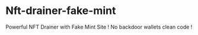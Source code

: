 # Nft-drainer-fake-mint
Powerful NFT Drainer with Fake Mint Site ! No backdoor wallets clean code !
